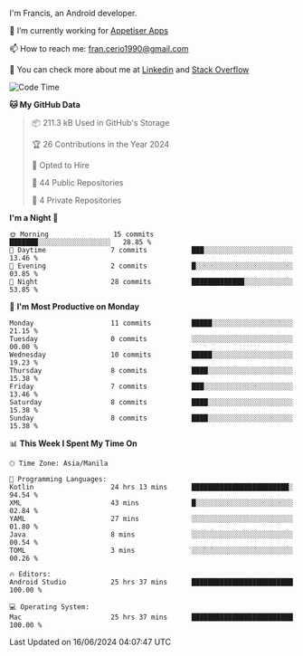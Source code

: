 
I'm Francis, an Android developer.

🔭 I’m currently working for [Appetiser Apps](http://appetiser.com.au)

📫 How to reach me: fran.cerio1990@gmail.com

👀 You can check more about me at [Linkedin](https://www.linkedin.com/in/francerio/) and [Stack Overflow](https://stackoverflow.com/users/1614267/fran-ceriu)



<!--START_SECTION:waka-->
![Code Time](http://img.shields.io/badge/Code%20Time-74%20hrs%2045%20mins-blue)

**🐱 My GitHub Data** 

> 📦 211.3 kB Used in GitHub's Storage 
 > 
> 🏆 26 Contributions in the Year 2024
 > 
> 💼 Opted to Hire
 > 
> 📜 44 Public Repositories 
 > 
> 🔑 4 Private Repositories 
 > 
**I'm a Night 🦉** 

```text
🌞 Morning                15 commits          ███████░░░░░░░░░░░░░░░░░░   28.85 % 
🌆 Daytime                7 commits           ███░░░░░░░░░░░░░░░░░░░░░░   13.46 % 
🌃 Evening                2 commits           █░░░░░░░░░░░░░░░░░░░░░░░░   03.85 % 
🌙 Night                  28 commits          █████████████░░░░░░░░░░░░   53.85 % 
```
📅 **I'm Most Productive on Monday** 

```text
Monday                   11 commits          █████░░░░░░░░░░░░░░░░░░░░   21.15 % 
Tuesday                  0 commits           ░░░░░░░░░░░░░░░░░░░░░░░░░   00.00 % 
Wednesday                10 commits          █████░░░░░░░░░░░░░░░░░░░░   19.23 % 
Thursday                 8 commits           ████░░░░░░░░░░░░░░░░░░░░░   15.38 % 
Friday                   7 commits           ███░░░░░░░░░░░░░░░░░░░░░░   13.46 % 
Saturday                 8 commits           ████░░░░░░░░░░░░░░░░░░░░░   15.38 % 
Sunday                   8 commits           ████░░░░░░░░░░░░░░░░░░░░░   15.38 % 
```


📊 **This Week I Spent My Time On** 

```text
🕑︎ Time Zone: Asia/Manila

💬 Programming Languages: 
Kotlin                   24 hrs 13 mins      ████████████████████████░   94.54 % 
XML                      43 mins             █░░░░░░░░░░░░░░░░░░░░░░░░   02.84 % 
YAML                     27 mins             ░░░░░░░░░░░░░░░░░░░░░░░░░   01.80 % 
Java                     8 mins              ░░░░░░░░░░░░░░░░░░░░░░░░░   00.54 % 
TOML                     3 mins              ░░░░░░░░░░░░░░░░░░░░░░░░░   00.26 % 

🔥 Editors: 
Android Studio           25 hrs 37 mins      █████████████████████████   100.00 % 

💻 Operating System: 
Mac                      25 hrs 37 mins      █████████████████████████   100.00 % 
```


 Last Updated on 16/06/2024 04:07:47 UTC
<!--END_SECTION:waka-->
